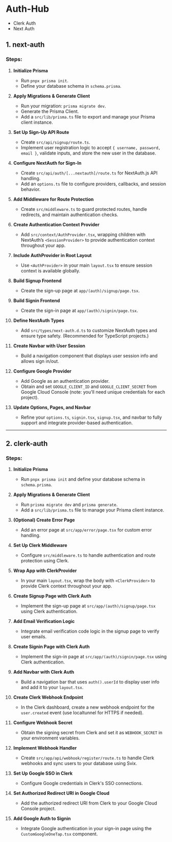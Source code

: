 # Auth-Hub

- Clerk Auth
- Next Auth

## 1. next-auth

### Steps:

1. **Initialize Prisma**

   - Run `pnpx prisma init`.
   - Define your database schema in `schema.prisma`.

2. **Apply Migrations & Generate Client**

   - Run your migration: `prisma migrate dev`.
   - Generate the Prisma Client.
   - Add a `src/lib/prisma.ts` file to export and manage your Prisma client instance.

3. **Set Up Sign-Up API Route**

   - Create `src/api/signup/route.ts`.
   - Implement user registration logic to accept `{ username, password, email }`, validate inputs, and store the new user in the database.

4. **Configure NextAuth for Sign-In**

   - Create `src/api/auth/[...nextauth]/route.ts` for NextAuth.js API handling.
   - Add an `options.ts` file to configure providers, callbacks, and session behavior.

5. **Add Middleware for Route Protection**

   - Create `src/middleware.ts` to guard protected routes, handle redirects, and maintain authentication checks.

6. **Create Authentication Context Provider**

   - Add `src/context/AuthProvider.tsx`, wrapping children with NextAuth’s `<SessionProvider>` to provide authentication context throughout your app.

7. **Include AuthProvider in Root Layout**

   - Use `<AuthProvider>` in your main `layout.tsx` to ensure session context is available globally.

8. **Build Signup Frontend**

   - Create the sign-up page at `app/(auth)/signup/page.tsx`.

9. **Build Signin Frontend**

   - Create the sign-in page at `app/(auth)/signin/page.tsx`.

10. **Define NextAuth Types**

    - Add `src/types/next-auth.d.ts` to customize NextAuth types and ensure type safety. (Recommended for TypeScript projects.)

11. **Create Navbar with User Session**

    - Build a navigation component that displays user session info and allows sign in/out.

12. **Configure Google Provider**

    - Add Google as an authentication provider.
    - Obtain and set `GOOGLE_CLIENT_ID` and `GOOGLE_CLIENT_SECRET` from Google Cloud Console (note: you'll need unique credentials for each project).

13. **Update Options, Pages, and Navbar**

    - Refine your `options.ts`, `signin.tsx`, `signup.tsx`, and navbar to fully support and integrate provider-based authentication.

---

## 2. clerk-auth

### Steps:

1. **Initialize Prisma**

   - Run `pnpx prisma init` and define your database schema in `schema.prisma`.

2. **Apply Migrations & Generate Client**

   - Run `prisma migrate dev` and `prisma generate`.
   - Add a `src/lib/prisma.ts` file to manage your Prisma client instance.

3. **(Optional) Create Error Page**

   - Add an error page at `src/app/error/page.tsx` for custom error handling.

4. **Set Up Clerk Middleware**

   - Configure `src/middleware.ts` to handle authentication and route protection using Clerk.

5. **Wrap App with ClerkProvider**

   - In your main `layout.tsx`, wrap the body with `<ClerkProvider>` to provide Clerk context throughout your app.

6. **Create Signup Page with Clerk Auth**

   - Implement the sign-up page at `src/app/(auth)/signup/page.tsx` using Clerk authentication.

7. **Add Email Verification Logic**

   - Integrate email verification code logic in the signup page to verify user emails.

8. **Create Signin Page with Clerk Auth**

   - Implement the sign-in page at `src/app/(auth)/signin/page.tsx` using Clerk authentication.

9. **Add Navbar with Clerk Auth**

   - Build a navigation bar that uses `auth().userId` to display user info and add it to your `layout.tsx`.

10. **Create Clerk Webhook Endpoint**

    - In the Clerk dashboard, create a new webhook endpoint for the `user.created` event (use localtunnel for HTTPS if needed).

11. **Configure Webhook Secret**

    - Obtain the signing secret from Clerk and set it as `WEBHOOK_SECRET` in your environment variables.

12. **Implement Webhook Handler**

    - Create `src/app/api/webhook/register/route.ts` to handle Clerk webhooks and sync users to your database using Svix.

13. **Set Up Google SSO in Clerk**

    - Configure Google credentials in Clerk's SSO connections.

14. **Set Authorized Redirect URI in Google Cloud**

    - Add the authorized redirect URI from Clerk to your Google Cloud Console project.

15. **Add Google Auth to Signin**

    - Integrate Google authentication in your sign-in page using the `CustomGoogleOneTap.tsx` component.
